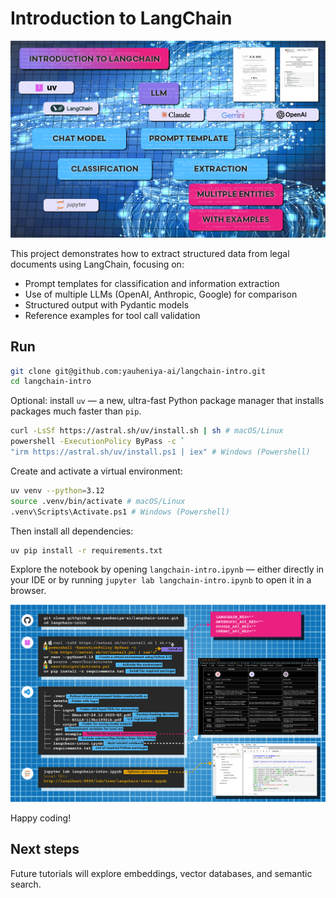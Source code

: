 # Introduction to LangChain

![agent_langchain-intro-overviw.png](./assets/agent_langchain-intro-overview.png)

This project demonstrates how to extract structured data from legal documents using LangChain, focusing on:

- Prompt templates for classification and information extraction
- Use of multiple LLMs (OpenAI, Anthropic, Google) for comparison
- Structured output with Pydantic models
- Reference examples for tool call validation

## Run

```bash
git clone git@github.com:yauheniya-ai/langchain-intro.git
cd langchain-intro
```
Optional: install `uv` — a new, ultra-fast Python package manager that installs packages much faster than `pip`.
```bash
curl -LsSf https://astral.sh/uv/install.sh | sh # macOS/Linux
powershell -ExecutionPolicy ByPass -c `
"irm https://astral.sh/uv/install.ps1 | iex" # Windows (Powershell)
```
Create and activate a virtual environment:
```bash
uv venv --python=3.12
source .venv/bin/activate # macOS/Linux
.venv\Scripts\Activate.ps1 # Windows (Powershell)
```
Then install all dependencies:
```bash
uv pip install -r requirements.txt
```

Explore the notebook by opening `langchain-intro.ipynb` — either directly in your IDE or by running `jupyter lab langchain-intro.ipynb` to open it in a browser.

![agent_langchain-intro.png](./assets/agent_langchain-intro-code.png)

Happy coding!

## Next steps
Future tutorials will explore embeddings, vector databases, and semantic search.